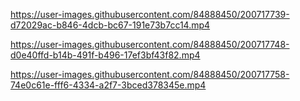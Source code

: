 

https://user-images.githubusercontent.com/84888450/200717739-d72029ac-b846-4dcb-bc67-191e73b7cc14.mp4



https://user-images.githubusercontent.com/84888450/200717748-d0e40ffd-b14b-491f-b496-17ef3bf43f82.mp4



https://user-images.githubusercontent.com/84888450/200717758-74e0c61e-fff6-4334-a2f7-3bced378345e.mp4

